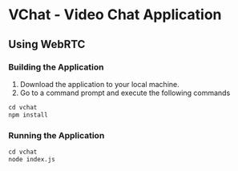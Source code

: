 # VChat - Video Chat Application
## Using WebRTC

### Building the Application
1. Download the application to your local machine.
2. Go to a command prompt and execute the following commands

```R
cd vchat
npm install
```
### Running the Application

```R
cd vchat
node index.js
```
